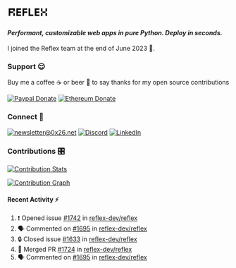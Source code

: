 ### [![Reflex](assets/reflex-white-bg.png)](https://github.com/reflex-dev/reflex)

#### _Performant, customizable web apps in pure Python. Deploy in seconds._

I joined the Reflex team at the end of June 2023 💪.

### Support 😌

Buy me a coffee ☕️ or beer 🍺 to say thanks for my open source contributions

[![Paypal Donate](https://img.shields.io/badge/PayPal-00457C?style=for-the-badge&logo=paypal&logoColor=white)](https://www.paypal.com/donate/?business=K7SKQ67XCPB78&no_recurring=0&item_name=Buy+me+a+coffee+%E2%98%95%EF%B8%8F+or+beer+%F0%9F%8D%BA+to+say+thanks+for+my+open+source+contributions&currency_code=USD)
[![Ethereum Donate](https://img.shields.io/badge/Ethereum-blue?logo=ethereum&labelColor=navy&style=flat-square)](https://etherscan.io/address/0x9c71dd020f575105F49AAF8CA9DC7Fd521C91edd)

### Connect 💬

[![newsletter@0x26.net](https://img.shields.io/badge/newsletter%400x26.net-blue?logo=maildotru&style=flat-square&labelColor=darkblue
)](mailto:newsletter@0x26.net?subject=Connect%20with%20@masenf&body=Hello%20👋,%20I'd%20like%20to%20join%20your%20mailing%20list.)
[![Discord](https://img.shields.io/badge/Discord-5865F2?style=for-the-badge&logo=discord&logoColor=white)](https://discordapp.com/users/1097061352452935730)
[![LinkedIn](https://img.shields.io/badge/LinkedIn-0077B5?style=for-the-badge&logo=linkedin&logoColor=white)](https://www.linkedin.com/in/masen-furer-445b05132)

### Contributions 🎛️

[![Contribution Stats](https://github-contribution-stats.vercel.app/api/?username=masenf)](https://github.com/LordDashMe/github-contribution-stats/)

[![Contribution Graph](https://github-readme-activity-graph.vercel.app/graph?username=masenf&theme=github)](https://github.com/Ashutosh00710/github-readme-activity-graph)

#### Recent Activity :zap:
<!--START_SECTION:activity-->
1. ❗ Opened issue [#1742](https://github.com/reflex-dev/reflex/issues/1742) in [reflex-dev/reflex](https://github.com/reflex-dev/reflex)
2. 🗣 Commented on [#1695](https://github.com/reflex-dev/reflex/pull/1695#issuecomment-1703865573) in [reflex-dev/reflex](https://github.com/reflex-dev/reflex)
3. 🔒 Closed issue [#1633](https://github.com/reflex-dev/reflex/issues/1633) in [reflex-dev/reflex](https://github.com/reflex-dev/reflex)
4. 🎉 Merged PR [#1724](https://github.com/reflex-dev/reflex/pull/1724) in [reflex-dev/reflex](https://github.com/reflex-dev/reflex)
5. 🗣 Commented on [#1695](https://github.com/reflex-dev/reflex/pull/1695#issuecomment-1703314862) in [reflex-dev/reflex](https://github.com/reflex-dev/reflex)
<!--END_SECTION:activity-->


<!--
- 🌱 I’m currently learning ...
- 👯 I’m looking to collaborate on ...
- 🤔 I’m looking for help with ...
- 💬 Ask me about ...
- 📫 How to reach me: ...
- 😄 Pronouns: ...
- ⚡ Fun fact: ...
-->
